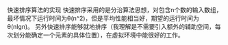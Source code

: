 快速排序算法的实现
快速排序采用的是分治算法思想，对包含n个数的输入数组，最坏情况下运行时间为θ(n^2)，但是平均性能相当好，期望的运行时间为θ(nlgn)。
另外快速排序能够就地排序（我理解是不需要引入额外的辅助空间，每次划分能确定一个元素的具体位置），在虚拟环境中能很好的工作。
